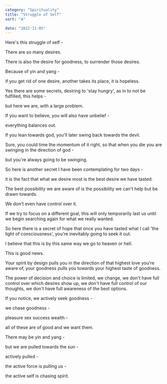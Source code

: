 ```yaml
---
category: "Spirituality" 
title: "Struggle of Self"
sort: "A" 

date: "2022-11-05"
---
```


Here's this struggle of self -   

There are so many desires.  

There is also the desire for goodness, to surrender those desires.  

Because of yin and yang -  

if you get rid of one desire, another takes its place, it is hopeless.  

Yes there are some secrets, desiring to 'stay hungry', as in to not be fulfilled, this helps -

but here we are, with a large problem. 

If you want to believe, you will also have unbelief - 

everything balances out.

If you lean towards god, you'll later swing back towards the devil.

Sure, you could time the momentum of it right, so that when you die  you are swinging in the direction of god -

but you're always going to be swinging.

So here is another secret I have been contemplating for two days - 

it is the fact that what we desire most is the best desire we have tasted.

The best possibility we are aware of is the possibility we can't help but be drawn towards.

We don't even have control over it.

If we try to focus on a different goal, this will only temporarily last us until we begin searching again for what we really wanted.

So here there is a secret of hope that once you have tasted what I call 'the light of consciousness', 
you're inevitably going to seek it out.

I believe that this is by this same way we go to heaven or hell.

This is good news.

Your spirit by design pulls you in the direction of that highest love you're aware of, 
your goodness pulls you towards your highest taste of goodness.

The power of decision and choice is limited, we change, we don't have full control over which desires show up, we don't have full control of our thoughts, 
we don't have full awareness of the best options.


If you notice, we actively seek goodness -  

we chase goodness -  

pleasure sex success wealth -  

all of these are of good and we want them.

There may be yin and yang -  

but we are pulled towards the sun -  

actively pulled -  

the active force is pulling us -  

the active self is chasing spirit.

